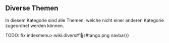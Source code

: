 ## Diverse Themen
In diesem Kategorie sind alle Themen, welche nicht einer anderen Kategorie zugeordnet werden können.





TODO: fix indexmenu>:wiki:divers#1|js#tango.png navbar}}
